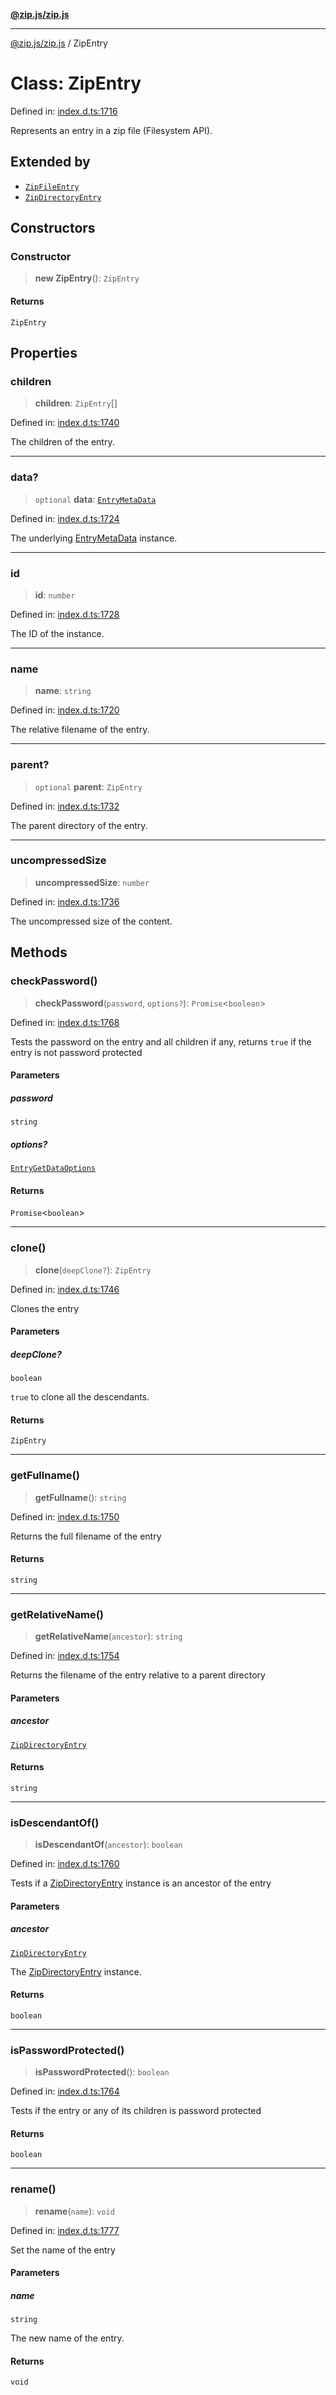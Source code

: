 [**@zip.js/zip.js**](../README.md)

***

[@zip.js/zip.js](../globals.md) / ZipEntry

# Class: ZipEntry

Defined in: [index.d.ts:1716](https://github.com/gildas-lormeau/zip.js/blob/347f13e008678d1fc6f83418c2c38f7e3569d2a4/index.d.ts#L1716)

Represents an entry in a zip file (Filesystem API).

## Extended by

- [`ZipFileEntry`](ZipFileEntry.md)
- [`ZipDirectoryEntry`](ZipDirectoryEntry.md)

## Constructors

### Constructor

> **new ZipEntry**(): `ZipEntry`

#### Returns

`ZipEntry`

## Properties

### children

> **children**: `ZipEntry`[]

Defined in: [index.d.ts:1740](https://github.com/gildas-lormeau/zip.js/blob/347f13e008678d1fc6f83418c2c38f7e3569d2a4/index.d.ts#L1740)

The children of the entry.

***

### data?

> `optional` **data**: [`EntryMetaData`](../interfaces/EntryMetaData.md)

Defined in: [index.d.ts:1724](https://github.com/gildas-lormeau/zip.js/blob/347f13e008678d1fc6f83418c2c38f7e3569d2a4/index.d.ts#L1724)

The underlying [EntryMetaData](../interfaces/EntryMetaData.md) instance.

***

### id

> **id**: `number`

Defined in: [index.d.ts:1728](https://github.com/gildas-lormeau/zip.js/blob/347f13e008678d1fc6f83418c2c38f7e3569d2a4/index.d.ts#L1728)

The ID of the instance.

***

### name

> **name**: `string`

Defined in: [index.d.ts:1720](https://github.com/gildas-lormeau/zip.js/blob/347f13e008678d1fc6f83418c2c38f7e3569d2a4/index.d.ts#L1720)

The relative filename of the entry.

***

### parent?

> `optional` **parent**: `ZipEntry`

Defined in: [index.d.ts:1732](https://github.com/gildas-lormeau/zip.js/blob/347f13e008678d1fc6f83418c2c38f7e3569d2a4/index.d.ts#L1732)

The parent directory of the entry.

***

### uncompressedSize

> **uncompressedSize**: `number`

Defined in: [index.d.ts:1736](https://github.com/gildas-lormeau/zip.js/blob/347f13e008678d1fc6f83418c2c38f7e3569d2a4/index.d.ts#L1736)

The uncompressed size of the content.

## Methods

### checkPassword()

> **checkPassword**(`password`, `options?`): `Promise`\<`boolean`\>

Defined in: [index.d.ts:1768](https://github.com/gildas-lormeau/zip.js/blob/347f13e008678d1fc6f83418c2c38f7e3569d2a4/index.d.ts#L1768)

Tests the password on the entry and all children if any, returns `true` if the entry is not password protected

#### Parameters

##### password

`string`

##### options?

[`EntryGetDataOptions`](../interfaces/EntryGetDataOptions.md)

#### Returns

`Promise`\<`boolean`\>

***

### clone()

> **clone**(`deepClone?`): `ZipEntry`

Defined in: [index.d.ts:1746](https://github.com/gildas-lormeau/zip.js/blob/347f13e008678d1fc6f83418c2c38f7e3569d2a4/index.d.ts#L1746)

Clones the entry

#### Parameters

##### deepClone?

`boolean`

`true` to clone all the descendants.

#### Returns

`ZipEntry`

***

### getFullname()

> **getFullname**(): `string`

Defined in: [index.d.ts:1750](https://github.com/gildas-lormeau/zip.js/blob/347f13e008678d1fc6f83418c2c38f7e3569d2a4/index.d.ts#L1750)

Returns the full filename of the entry

#### Returns

`string`

***

### getRelativeName()

> **getRelativeName**(`ancestor`): `string`

Defined in: [index.d.ts:1754](https://github.com/gildas-lormeau/zip.js/blob/347f13e008678d1fc6f83418c2c38f7e3569d2a4/index.d.ts#L1754)

Returns the filename of the entry relative to a parent directory

#### Parameters

##### ancestor

[`ZipDirectoryEntry`](ZipDirectoryEntry.md)

#### Returns

`string`

***

### isDescendantOf()

> **isDescendantOf**(`ancestor`): `boolean`

Defined in: [index.d.ts:1760](https://github.com/gildas-lormeau/zip.js/blob/347f13e008678d1fc6f83418c2c38f7e3569d2a4/index.d.ts#L1760)

Tests if a [ZipDirectoryEntry](ZipDirectoryEntry.md) instance is an ancestor of the entry

#### Parameters

##### ancestor

[`ZipDirectoryEntry`](ZipDirectoryEntry.md)

The [ZipDirectoryEntry](ZipDirectoryEntry.md) instance.

#### Returns

`boolean`

***

### isPasswordProtected()

> **isPasswordProtected**(): `boolean`

Defined in: [index.d.ts:1764](https://github.com/gildas-lormeau/zip.js/blob/347f13e008678d1fc6f83418c2c38f7e3569d2a4/index.d.ts#L1764)

Tests if the entry or any of its children is password protected

#### Returns

`boolean`

***

### rename()

> **rename**(`name`): `void`

Defined in: [index.d.ts:1777](https://github.com/gildas-lormeau/zip.js/blob/347f13e008678d1fc6f83418c2c38f7e3569d2a4/index.d.ts#L1777)

Set the name of the entry

#### Parameters

##### name

`string`

The new name of the entry.

#### Returns

`void`
